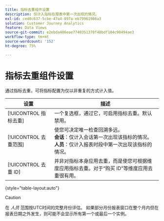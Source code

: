 ```yaml
---
title: 指标去重组件设置
description: 仅计入指标在报表中第一次出现的情况。
exl-id: ced0c637-5cbe-47a4-897a-eb79961986a3
solution: Customer Journey Analytics
feature: Data Views
source-git-commit: e2ebda486eae7740351370f48bdf104c90494ae3
workflow-type: tm+mt
source-wordcount: '152'
ht-degree: 75%

---
```


# 指标去重组件设置

通过指标去重，可将指标配置为仅以非重复的方式计入值。

| 设置 | 描述 |
| --- | --- |
| [!UICONTROL 指标去重] | 一个复选框，通过它，可启用指标去重。默认禁用。 |
| [!UICONTROL 去重范围] | 使您可决定唯一检查回溯多远。<br>**会话**：仅计入会话第一次出现该指标的情况。<br>**人员**：仅计入报表时段中第一次出现该指标的情况。 |
| [!UICONTROL 去重 ID] | 并非对指标本身应用去重，而是使您可根据维度应用指标去重。对于“购买 ID”等维度应用去重很有用。 |

{style=&quot;table-layout:auto&quot;}

>[!CAUTION]
>
>   在 _人员_ 范围按UTC时间的完整月份评估。 如果部分月份报表窗口在整个月内但在报表日期之外发生，则可能不会显示所有第一个或最后一个实例。
